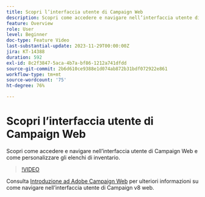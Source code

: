 ```yaml
---
title: Scopri l’interfaccia utente di Campaign Web
description: Scopri come accedere e navigare nell’interfaccia utente di Campaign Web e come personalizzare gli elenchi di inventario. Scopri il Knowledge Assistant con Generazione basata sull’intelligenza artificiale.
feature: Overview
role: User
level: Beginner
doc-type: Feature Video
last-substantial-update: 2023-11-29T00:00:00Z
jira: KT-14388
duration: 592
exl-id: 8c2f3847-5aca-4b7a-bf86-1212a741dfdd
source-git-commit: 2b6d610ce9388e1d074ab872b31bdf072922e861
workflow-type: tm+mt
source-wordcount: '75'
ht-degree: 76%

---
```


# Scopri l’interfaccia utente di Campaign Web

Scopri come accedere e navigare nell’interfaccia utente di Campaign Web e come personalizzare gli elenchi di inventario.

>[!VIDEO](https://video.tv.adobe.com/v/3427278/?learn=on)

Consulta [Introduzione ad Adobe Campaign Web](https://experienceleague.adobe.com/docs/campaign-web/v8/start/get-started.html?lang=it) per ulteriori informazioni su come navigare nell’interfaccia utente di Campaign v8 web.
